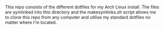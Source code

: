 This repo consists of the different dotfiles for my Arch Linux install. The files are symlinked into this directory and the makesymlinks.sh script allows me to clone this repo from any computer and utilise my standard dotfiles no matter where I'm located. 
